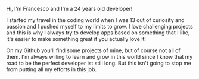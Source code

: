 Hi, I’m Francesco and I'm a 24 years old developer! 

I started my travel in the coding world when I was 13 out of curiosity and passion and I pushed myself to my limits to grow. 
I love challenging projects and this is why I always try to develop apps based on something that I like, it's easier to make something great if you actually love it!

On my Github you'll find some projects of mine, but of course not all of them. I'm always willing to learn and grow in this world since I know that my road to be the perfect developer ist still long.
But this isn't going to stop me from putting all my efforts in this job. 
